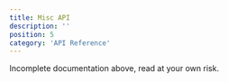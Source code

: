 ```yaml
---
title: Misc API
description: ''
position: 5
category: 'API Reference'
---
```


<alert type="warning">
Incomplete documentation above, read at your own risk.
</alert>